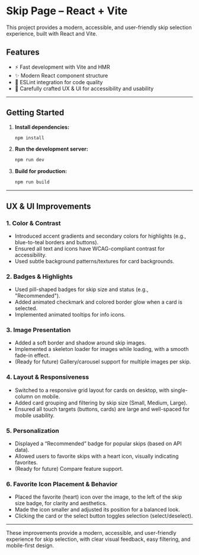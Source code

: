 # Skip Page – React + Vite

This project provides a modern, accessible, and user-friendly skip selection experience, built with React and Vite.

## Features

- ⚡️ Fast development with Vite and HMR
- ✨ Modern React component structure
- 🧹 ESLint integration for code quality
- 🎨 Carefully crafted UX & UI for accessibility and usability

---

## Getting Started

1. **Install dependencies:**
   ```bash
   npm install
   ```

2. **Run the development server:**
   ```bash
   npm run dev
   ```

3. **Build for production:**
   ```bash
   npm run build
   ```

---

## UX & UI Improvements

### 1. Color & Contrast
- Introduced accent gradients and secondary colors for highlights (e.g., blue-to-teal borders and buttons).
- Ensured all text and icons have WCAG-compliant contrast for accessibility.
- Used subtle background patterns/textures for card backgrounds.

### 2. Badges & Highlights
- Used pill-shaped badges for skip size and status (e.g., "Recommended").
- Added animated checkmark and colored border glow when a card is selected.
- Implemented animated tooltips for info icons.

### 3. Image Presentation
- Added a soft border and shadow around skip images.
- Implemented a skeleton loader for images while loading, with a smooth fade-in effect.
- (Ready for future) Gallery/carousel support for multiple images per skip.

### 4. Layout & Responsiveness
- Switched to a responsive grid layout for cards on desktop, with single-column on mobile.
- Added card grouping and filtering by skip size (Small, Medium, Large).
- Ensured all touch targets (buttons, cards) are large and well-spaced for mobile usability.

### 5. Personalization
- Displayed a “Recommended” badge for popular skips (based on API data).
- Allowed users to favorite skips with a heart icon, visually indicating favorites.
- (Ready for future) Compare feature support.

### 6. Favorite Icon Placement & Behavior
- Placed the favorite (heart) icon over the image, to the left of the skip size badge, for clarity and aesthetics.
- Made the icon smaller and adjusted its position for a balanced look.
- Clicking the card or the select button toggles selection (select/deselect).

---

These improvements provide a modern, accessible, and user-friendly experience for skip selection, with clear visual feedback, easy filtering, and mobile-first design.



